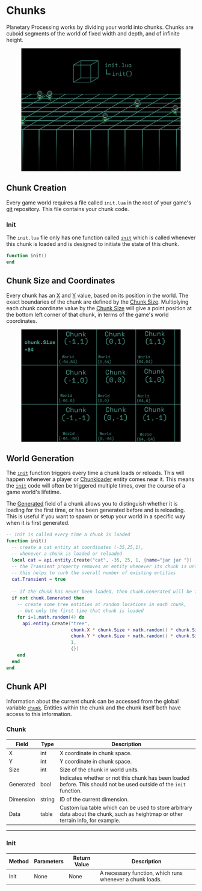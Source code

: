 # Chunks

Planetary Processing works by dividing your world into chunks. Chunks are cuboid segments of the world of fixed width and depth, and of infinite height.

<figure><img src="../.gitbook/assets/Chunks.png" alt="" width="563"><figcaption></figcaption></figure>

## Chunk Creation

Every game world requires a file called `init.lua` in the root of your game's [git](git.md) repository. This file contains your chunk code.&#x20;

### Init

The `init.lua` file only has one function called [`init`](chunks.md#init-1) which is called whenever this chunk is loaded and is designed to initiate the state of this chunk.

```lua
function init()
end
```



## Chunk Size and Coordinates

Every chunk has an [X](chunks.md#chunk) and [Y](chunks.md#chunk) value, based on its position in the world. The exact boundaries of the chunk are defined by the [Chunk Size](chunks.md#chunk). Multiplying each chunk coordinate value by the [Chunk Size](chunks.md#chunk) will give a point position at the bottom left corner of that chunk, in terms of the game's world coordinates.

<figure><img src="../.gitbook/assets/ChunkCoordinates.png" alt="" width="563"><figcaption></figcaption></figure>

## World Generation

The [`init`](chunks.md#init-1) function triggers every time a chunk loads or reloads. This will happen whenever a player or [Chunkloader](entities.md#entity) entity comes near it. This means the [`init`](chunks.md#init-1) code will often be triggered multiple times, over the course of a game world's lifetime.

The [Generated](chunks.md#chunk) field of a chunk allows you to distinguish whether it is loading for the first time, or has been generated before and is reloading. This is useful if you want to spawn or setup your world in a specific way when it is first generated.

```lua
-- init is called every time a chunk is loaded
function init()
  -- create a cat entity at coordinates (-35,25,1),
  -- whenever a chunk is loaded or reloaded
  local cat = api.entity.Create("cat", -35, 25, 1, {name="jar jar "})
  -- the Transient property removes an entity whenever its chunk is unloaded
  -- this helps to curb the overall number of existing entities
  cat.Transient = true

  -- if the chunk has never been loaded, then chunk.Generated will be false
  if not chunk.Generated then
    -- create some tree entities at random locations in each chunk, 
    -- but only the first time that chunk is loaded
    for i=1,math.random(4) do
      api.entity.Create("tree", 
                        chunk.X * chunk.Size + math.random() * chunk.Size, 
                        chunk.Y * chunk.Size + math.random() * chunk.Size, 
                        1, 
                        {})
    end
  end
end
```



## Chunk API

Information about the current chunk can be accessed from the global variable [`chunk`](chunks.md#chunk). Entities within the chunk and the chunk itself both have access to this information.

### Chunk

| Field     | Type   | Description                                                                                                                       |
| --------- | ------ | --------------------------------------------------------------------------------------------------------------------------------- |
| X         | int    | X coordinate in chunk space.                                                                                                      |
| Y         | int    | Y coordinate in chunk space.                                                                                                      |
| Size      | int    | Size of the chunk in world units.                                                                                                 |
| Generated | bool   | Indicates whether or not this chunk has been loaded before. This should not be used outside of the `init` function.               |
| Dimension | string | ID of the current dimension.                                                                                                      |
| Data      | table  | Custom lua table which can be used to store arbitrary data about the chunk, such as heightmap or other terrain info, for example. |



***

### Init



| Method | Parameters | Return Value | Description                                              |
| ------ | ---------- | ------------ | -------------------------------------------------------- |
| Init   | None       | None         | A necessary function, which runs whenever a chunk loads. |

